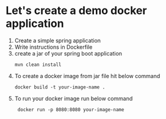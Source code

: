 <h1>Let's create a demo docker application </h1>
<ol>
<li>Create a simple spring application</li>
<li>Write instructions in Dockerfile</li>
<li>create a jar of your spring boot application</li>

``` mvn clean install ```

<li>To create a docker image from jar file hit below command</li>

```docker build -t your-image-name .```
<li>To run your docker image run below command</li>

``` docker run -p 8080:8080 your-image-name```
</ol>
